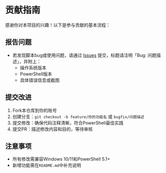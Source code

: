 # 贡献指南

感谢你对本项目的兴趣！以下是参与贡献的基本流程：

## 报告问题

- 若发现脚本bug或使用问题，请通过 [Issues](https://github.com/你的用户名/仓库名/issues) 提交，标题请注明「Bug: 问题描述」，并附上：
  - 操作系统版本
  - PowerShell版本
  - 具体错误信息或截图

## 提交改进

1. Fork本仓库到你的账号
2. 创建分支：`git checkout -b feature/你的功能名` 或 `bugfix/问题描述`
3. 提交修改：确保代码注释清晰，符合PowerShell最佳实践
4. 提交PR：描述修改内容和目的，等待审核

## 注意事项

- 所有修改需兼容Windows 10/11和PowerShell 5.1+
- 新增功能需在`README.md`中补充说明
